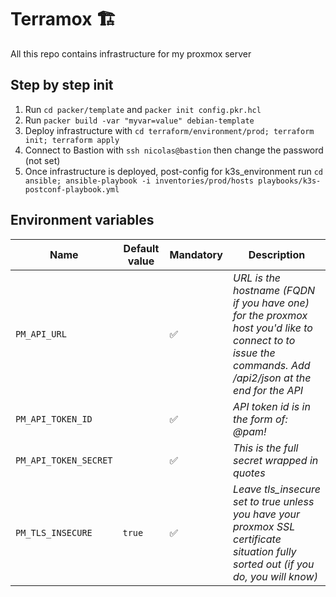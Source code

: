 # Terramox 🏗️
All this repo contains infrastructure for my proxmox server
## Step by step init

1. Run `cd packer/template` and `packer init config.pkr.hcl`
2. Run `packer build -var "myvar=value" debian-template`
3. Deploy infrastructure with `cd terraform/environment/prod; terraform init; terraform apply`
4. Connect to Bastion with `ssh nicolas@bastion` then change the password (not set)
5. Once infrastructure is deployed, post-config for k3s_environment run `cd ansible; ansible-playbook -i inventories/prod/hosts playbooks/k3s-postconf-playbook.yml`
## Environment variables

| Name | Default value | Mandatory | Description  |
|---|---|---|---|
| `PM_API_URL`  |      | ✅ | *URL is the hostname (FQDN if you have one) for the proxmox host you'd like to connect to to issue the commands. Add /api2/json at the end for the API* |
| `PM_API_TOKEN_ID`  |   | ✅ | *API token id is in the form of: <username>@pam!<tokenId>* |
| `PM_API_TOKEN_SECRET`  |   | ✅  | *This is the full secret wrapped in quotes* |
| `PM_TLS_INSECURE`  | `true`  | ✅ | *Leave tls_insecure set to true unless you have your proxmox SSL certificate situation fully sorted out (if you do, you will know)* |

